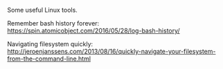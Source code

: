 Some useful Linux tools.

Remember bash history forever: https://spin.atomicobject.com/2016/05/28/log-bash-history/

Navigating filesystem quickly: http://jeroenjanssens.com/2013/08/16/quickly-navigate-your-filesystem-from-the-command-line.html
